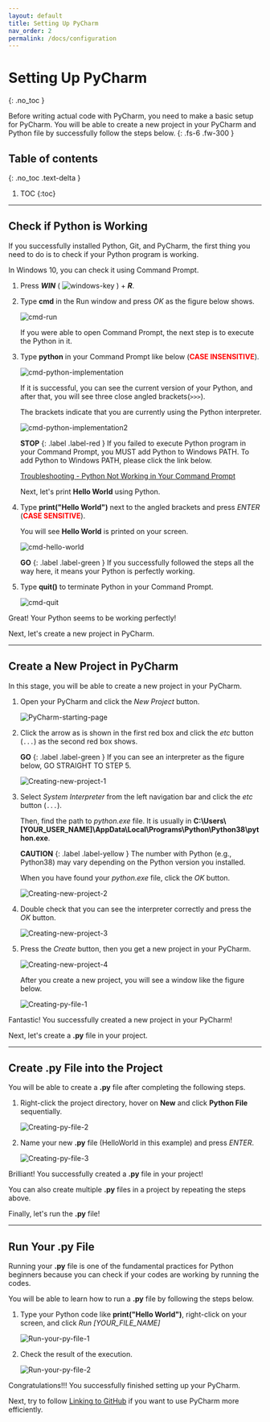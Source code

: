 ```yaml
---
layout: default
title: Setting Up PyCharm
nav_order: 2
permalink: /docs/configuration
---
```


# Setting Up PyCharm
{: .no_toc }


Before writing actual code with PyCharm, you need to make a basic setup for PyCharm.
You will be able to create a new project in your PyCharm and Python file by successfully follow the steps below.
{: .fs-6 .fw-300 }

## Table of contents
{: .no_toc .text-delta }

1. TOC
{:toc}

---

## Check if Python is Working
If you successfully installed Python, Git, and PyCharm, the first thing you need to do is to check if your Python program is working.

In Windows 10, you can check it using Command Prompt.

1. Press ***WIN*** ( ![windows-key](https://github.com/sis00337/Pycharm-For-Dummies/blob/gh-pages/assets/images/windows_logo.png?raw=true "windows key") ) + ***R***.

2. Type **cmd** in the Run window and press *OK* as the figure below shows.

    ![cmd-run](https://github.com/sis00337/Pycharm-For-Dummies/blob/gh-pages/assets/images/run_cmd.png?raw=true "Run cmd")
    
    If you were able to open Command Prompt, the next step is to execute the Python in it.

3. Type **python** in your Command Prompt like below (<span style="color:red">**CASE INSENSITIVE**</span>).

    ![cmd-python-implementation](https://github.com/sis00337/Pycharm-For-Dummies/blob/gh-pages/assets/images/1.cmd_python_implementation.png?raw=true "Python implementation in cmd")
    
    If it is successful, you can see the current version of your Python, and after that, you will see three close angled brackets(```>>>```).
    
    The brackets indicate that you are currently using the Python interpreter.

    ![cmd-python-implementation2](https://github.com/sis00337/Pycharm-For-Dummies/blob/gh-pages/assets/images/2.cmd_python_implementation_2.png?raw=true "Python implementation in cmd")
    
    **STOP**
    {: .label .label-red }
        If you failed to execute Python program in your Command Prompt, you MUST add Python to Windows PATH.
        To add Python to Windows PATH, please click the link below.
    
    [Troubleshooting - Python Not Working in Your Command Prompt](https://sis00337.github.io/Pycharm-For-Dummies/docs/index-test/#python-not-working-in-your-command-prompt)
    
    Next, let's print **Hello World** using Python.

4. Type **print("Hello World")** next to the angled brackets and press *ENTER* (<span style="color:red">**CASE SENSITIVE**</span>).

    You will see **Hello World** is printed on your screen.

    ![cmd-hello-world](https://github.com/sis00337/Pycharm-For-Dummies/blob/gh-pages/assets/images/3.cmd_hello_world.png?raw=true "Print hello world in cmd")

    **GO**
    {: .label .label-green }
        If you successfully followed the steps all the way here, it means your Python is perfectly working.

5. Type **quit()** to terminate Python in your Command Prompt.

    ![cmd-quit](https://github.com/sis00337/Pycharm-For-Dummies/blob/gh-pages/assets/images/4.cmd_quit().png?raw=true "Quit Python from cmd")

Great! Your Python seems to be working perfectly!

Next, let's create a new project in PyCharm.

---

## Create a New Project in PyCharm
In this stage, you will be able to create a new project in your PyCharm.

1. Open your PyCharm and click the *New Project* button.

    ![PyCharm-starting-page](https://github.com/sis00337/Pycharm-For-Dummies/blob/gh-pages/assets/images/5.PyCharm_Starting_Page.png?raw=true "PyCharm starting page")

2. Click the arrow as is shown in the first red box and click the *etc* button (```...```) as the second red box shows.
    
    **GO**
    {: .label .label-green }
        If you can see an interpreter as the figure below, GO STRAIGHT TO STEP 5.

    ![Creating-new-project-1](https://github.com/sis00337/Pycharm-For-Dummies/blob/gh-pages/assets/images/7.click_down_arrow.png?raw=true "Creating new project")

3. Select *System Interpreter* from the left navigation bar and click the *etc* button (```...```).

    Then, find the path to *python.exe* file. It is usually in **C:\Users\\\[YOUR_USER_NAME\]\AppData\Local\Programs\Python\Python38\python.exe**.

    **CAUTION**
    {: .label .label-yellow }
        The number with Python (e.g., Python38) may vary depending on the Python version you installed.

    When you have found your *python.exe* file, click the *OK* button.

    ![Creating-new-project-2](https://github.com/sis00337/Pycharm-For-Dummies/blob/gh-pages/assets/images/8.find_interpreter.png?raw=true "Creating new project 2")

4. Double check that you can see the interpreter correctly and press the *OK* button.

    ![Creating-new-project-3](https://github.com/sis00337/Pycharm-For-Dummies/blob/gh-pages/assets/images/9.Interpreter_found.png?raw=true "Creating new project 3")

5. Press the *Create* button, then you get a new project in your PyCharm.

    ![Creating-new-project-4](https://github.com/sis00337/Pycharm-For-Dummies/blob/gh-pages/assets/images/10.create_new_project.png?raw=true "Creating new project 4")
    
    After you create a new project, you will see a window like the figure below.

    ![Creating-py-file-1](https://github.com/sis00337/Pycharm-For-Dummies/blob/gh-pages/assets/images/11.first_window_after_creating_project.png?raw=true "Createing py file 1")

Fantastic! You successfully created a new project in your PyCharm!

Next, let's create a **.py** file in your project.

---

## Create **.py** File into the Project
You will be able to create a **.py** file after completing the following steps.

1. Right-click the project directory, hover on **New** and click **Python File** sequentially.

    ![Creating-py-file-2](https://github.com/sis00337/Pycharm-For-Dummies/blob/gh-pages/assets/images/12.create_new_python_file.png?raw=true "Createing py file 2")

2. Name your new **.py** file (HelloWorld in this example) and press *ENTER*.

    ![Creating-py-file-3](https://github.com/sis00337/Pycharm-For-Dummies/blob/gh-pages/assets/images/13.creating_py_file.png?raw=true "Createing py file 3")
    
Brilliant! You successfully created a **.py** file in your project!

You can also create multiple **.py** files in a project by repeating the steps above.

Finally, let's run the **.py** file!

---

## Run Your **.py** File
Running your **.py** file is one of the fundamental practices for Python beginners because you can check if your codes are working by running the codes.

You will be able to learn how to run a **.py** file by following the steps below.

1. Type your Python code like **print("Hello World")**, right-click on your screen, and click *Run \[YOUR_FILE_NAME\]*

    ![Run-your-py-file-1](https://github.com/sis00337/Pycharm-For-Dummies/blob/gh-pages/assets/images/14.run_py_file.png?raw=true "Run your py file 1")

2. Check the result of the execution.

    ![Run-your-py-file-2](https://github.com/sis00337/Pycharm-For-Dummies/blob/gh-pages/assets/images/15.after_run.png?raw=true "Run your py file 2")

Congratulations!!! You successfully finished setting up your PyCharm.

Next, try to follow [Linking to GitHub](https://sis00337.github.io/Pycharm-For-Dummies/docs/ui-components) if you want to use PyCharm more efficiently.
